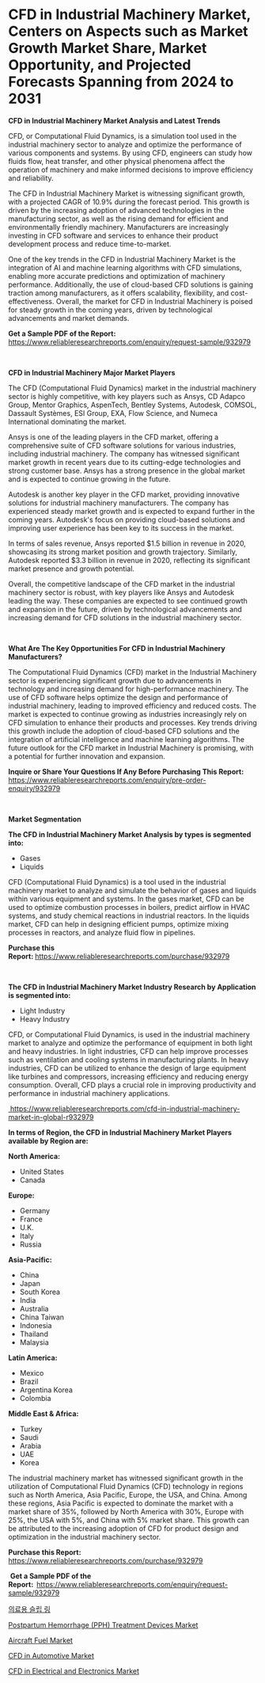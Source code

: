 <p><h1>CFD in Industrial Machinery Market, Centers on Aspects such as Market Growth Market Share, Market Opportunity, and Projected Forecasts Spanning from 2024 to 2031</h1></p><p><strong>CFD in Industrial Machinery Market Analysis and Latest Trends</strong></p>
<p><p>CFD, or Computational Fluid Dynamics, is a simulation tool used in the industrial machinery sector to analyze and optimize the performance of various components and systems. By using CFD, engineers can study how fluids flow, heat transfer, and other physical phenomena affect the operation of machinery and make informed decisions to improve efficiency and reliability.</p><p>The CFD in Industrial Machinery Market is witnessing significant growth, with a projected CAGR of 10.9% during the forecast period. This growth is driven by the increasing adoption of advanced technologies in the manufacturing sector, as well as the rising demand for efficient and environmentally friendly machinery. Manufacturers are increasingly investing in CFD software and services to enhance their product development process and reduce time-to-market.</p><p>One of the key trends in the CFD in Industrial Machinery Market is the integration of AI and machine learning algorithms with CFD simulations, enabling more accurate predictions and optimization of machinery performance. Additionally, the use of cloud-based CFD solutions is gaining traction among manufacturers, as it offers scalability, flexibility, and cost-effectiveness. Overall, the market for CFD in Industrial Machinery is poised for steady growth in the coming years, driven by technological advancements and market demands.</p></p>
<p><strong>Get a Sample PDF of the Report:&nbsp;</strong> <a href="https://www.reliableresearchreports.com/enquiry/request-sample/932979">https://www.reliableresearchreports.com/enquiry/request-sample/932979</a></p>
<p>&nbsp;</p>
<p><strong>CFD in Industrial Machinery Major Market Players</strong></p>
<p><p>The CFD (Computational Fluid Dynamics) market in the industrial machinery sector is highly competitive, with key players such as Ansys, CD Adapco Group, Mentor Graphics, AspenTech, Bentley Systems, Autodesk, COMSOL, Dassault Systèmes, ESI Group, EXA, Flow Science, and Numeca International dominating the market.</p><p>Ansys is one of the leading players in the CFD market, offering a comprehensive suite of CFD software solutions for various industries, including industrial machinery. The company has witnessed significant market growth in recent years due to its cutting-edge technologies and strong customer base. Ansys has a strong presence in the global market and is expected to continue growing in the future.</p><p>Autodesk is another key player in the CFD market, providing innovative solutions for industrial machinery manufacturers. The company has experienced steady market growth and is expected to expand further in the coming years. Autodesk's focus on providing cloud-based solutions and improving user experience has been key to its success in the market.</p><p>In terms of sales revenue, Ansys reported $1.5 billion in revenue in 2020, showcasing its strong market position and growth trajectory. Similarly, Autodesk reported $3.3 billion in revenue in 2020, reflecting its significant market presence and growth potential.</p><p>Overall, the competitive landscape of the CFD market in the industrial machinery sector is robust, with key players like Ansys and Autodesk leading the way. These companies are expected to see continued growth and expansion in the future, driven by technological advancements and increasing demand for CFD solutions in the industrial machinery sector.</p></p>
<p>&nbsp;</p>
<p><strong>What Are The Key Opportunities For CFD in Industrial Machinery Manufacturers?</strong></p>
<p><p>The Computational Fluid Dynamics (CFD) market in the Industrial Machinery sector is experiencing significant growth due to advancements in technology and increasing demand for high-performance machinery. The use of CFD software helps optimize the design and performance of industrial machinery, leading to improved efficiency and reduced costs. The market is expected to continue growing as industries increasingly rely on CFD simulation to enhance their products and processes. Key trends driving this growth include the adoption of cloud-based CFD solutions and the integration of artificial intelligence and machine learning algorithms. The future outlook for the CFD market in Industrial Machinery is promising, with a potential for further innovation and expansion.</p></p>
<p><strong>Inquire or Share Your Questions If Any Before Purchasing This Report:</strong> <a href="https://www.reliableresearchreports.com/enquiry/pre-order-enquiry/932979">https://www.reliableresearchreports.com/enquiry/pre-order-enquiry/932979</a></p>
<p>&nbsp;</p>
<p><strong>Market Segmentation</strong></p>
<p><strong>The CFD in Industrial Machinery Market Analysis by types is segmented into:</strong></p>
<p><ul><li>Gases</li><li>Liquids</li></ul></p>
<p><p>CFD (Computational Fluid Dynamics) is a tool used in the industrial machinery market to analyze and simulate the behavior of gases and liquids within various equipment and systems. In the gases market, CFD can be used to optimize combustion processes in boilers, predict airflow in HVAC systems, and study chemical reactions in industrial reactors. In the liquids market, CFD can help in designing efficient pumps, optimize mixing processes in reactors, and analyze fluid flow in pipelines.</p></p>
<p><strong>Purchase this Report:&nbsp;</strong><a href="https://www.reliableresearchreports.com/purchase/932979">https://www.reliableresearchreports.com/purchase/932979</a></p>
<p>&nbsp;</p>
<p><strong>The CFD in Industrial Machinery Market Industry Research by Application is segmented into:</strong></p>
<p><ul><li>Light Industry</li><li>Heavy Industry</li></ul></p>
<p><p>CFD, or Computational Fluid Dynamics, is used in the industrial machinery market to analyze and optimize the performance of equipment in both light and heavy industries. In light industries, CFD can help improve processes such as ventilation and cooling systems in manufacturing plants. In heavy industries, CFD can be utilized to enhance the design of large equipment like turbines and compressors, increasing efficiency and reducing energy consumption. Overall, CFD plays a crucial role in improving productivity and performance in industrial machinery applications.</p></p>
<p><a href="https://www.reliableresearchreports.com/cfd-in-industrial-machinery-market-in-global-r932979">&nbsp;https://www.reliableresearchreports.com/cfd-in-industrial-machinery-market-in-global-r932979</a></p>
<p><strong>In terms of Region, the CFD in Industrial Machinery Market Players available by Region are:</strong></p>
<p>
    <p> <strong> North America: </strong>
        <ul>
            <li>United States</li>
            <li>Canada</li>
        </ul>
        </p> 
    <p> <strong> Europe: </strong>
        <ul>
            <li>Germany</li>
            <li>France</li>
            <li>U.K.</li>
            <li>Italy</li>
            <li>Russia</li>
        </ul>
        </p> 
    <p> <strong> Asia-Pacific: </strong>
        <ul>
            <li>China</li>
            <li>Japan</li>
            <li>South Korea</li>
            <li>India</li>
            <li>Australia</li>
            <li>China Taiwan</li>
            <li>Indonesia</li>
            <li>Thailand</li>
            <li>Malaysia</li>
        </ul>
        </p> 
    <p> <strong> Latin America: </strong>
        <ul>
            <li>Mexico</li>
            <li>Brazil</li>
            <li>Argentina Korea</li>
            <li>Colombia</li>
        </ul>
        </p> 
    <p> <strong> Middle East & Africa: </strong>
        <ul>
            <li>Turkey</li>
            <li>Saudi</li>
            <li>Arabia</li>
            <li>UAE</li>
            <li>Korea</li>
        </ul>
    </p>
    </p>
<p><p>The industrial machinery market has witnessed significant growth in the utilization of Computational Fluid Dynamics (CFD) technology in regions such as North America, Asia Pacific, Europe, the USA, and China. Among these regions, Asia Pacific is expected to dominate the market with a market share of 35%, followed by North America with 30%, Europe with 25%, the USA with 5%, and China with 5% market share. This growth can be attributed to the increasing adoption of CFD for product design and optimization in the industrial machinery sector.</p></p>
<p><strong>Purchase this Report: </strong><a href="https://www.reliableresearchreports.com/purchase/932979">https://www.reliableresearchreports.com/purchase/932979</a></p>
<p>&nbsp;<strong>Get a Sample PDF of the Report:&nbsp;&nbsp;</strong><a href="https://www.reliableresearchreports.com/enquiry/request-sample/932979">https://www.reliableresearchreports.com/enquiry/request-sample/932979</a></p>
<p><strong></strong></p>
<p><p><a href="https://github.com/langcat852024/Market-Research-Report-List-2/blob/main/5029429108178.md">의료용 슬립 링</a></p><p><a href="https://issuu.com/reportprime-2/docs/postpartum-hemorrhage-pph-treatment_a3dff3ccd2bbff">Postpartum Hemorrhage (PPH) Treatment Devices Market</a></p><p><a href="https://issuu.com/reportprime-2/docs/aircraft-fuel-market-size-2030.pptx_5497f88e7d83b0">Aircraft Fuel Market</a></p><p><a href="https://github.com/dringals/Market-Research-Report-List-5/blob/main/cfd-in-automotive-market.md">CFD in Automotive Market</a></p><p><a href="https://github.com/mharielmesa/Market-Research-Report-List-4/blob/main/cfd-in-electrical-and-electronics-market.md">CFD in Electrical and Electronics Market</a></p></p>